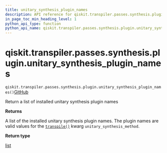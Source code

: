 ```yaml
---
title: unitary_synthesis_plugin_names
description: API reference for qiskit.transpiler.passes.synthesis.plugin.unitary_synthesis_plugin_names
in_page_toc_min_heading_level: 1
python_api_type: function
python_api_name: qiskit.transpiler.passes.synthesis.plugin.unitary_synthesis_plugin_names
---
```


<span id="qiskit-transpiler-passes-synthesis-plugin-unitary-synthesis-plugin-names" />

# qiskit.transpiler.passes.synthesis.plugin.unitary\_synthesis\_plugin\_names

<span id="qiskit.transpiler.passes.synthesis.plugin.unitary_synthesis_plugin_names" />

`qiskit.transpiler.passes.synthesis.plugin.unitary_synthesis_plugin_names()`[GitHub](https://github.com/qiskit/qiskit/tree/stable/1.0/qiskit/transpiler/passes/synthesis/plugin.py "view source code")

Return a list of installed unitary synthesis plugin names

**Returns**

A list of the installed unitary synthesis plugin names. The plugin names are valid values for the [`transpile()`](compiler#qiskit.compiler.transpile "qiskit.compiler.transpile") kwarg `unitary_synthesis_method`.

**Return type**

[list](https://docs.python.org/3/library/stdtypes.html#list "(in Python v3.12)")

